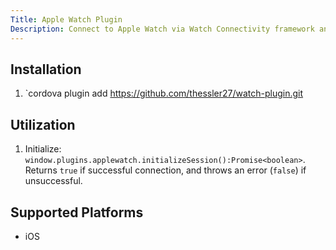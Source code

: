 ```yaml
---
Title: Apple Watch Plugin
Description: Connect to Apple Watch via Watch Connectivity framework and send/receive messages.
---
```


## Installation

1. `cordova plugin add https://github.com/thessler27/watch-plugin.git

## Utilization

1. Initialize: `window.plugins.applewatch.initializeSession():Promise<boolean>`. Returns `true` if successful connection, and throws an error (`false`) if unsuccessful.


Supported Platforms
-------------------

- iOS
